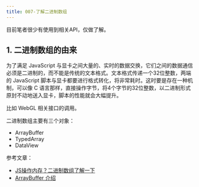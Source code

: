 ```yaml
---
title: 007-了解二进制数组
---
```


目前笔者很少有使用到相关API，仅做了解。

## 1. 二进制数组的由来
为了满足 JavaScript 与显卡之间大量的、实时的数据交换，它们之间的数据通信必须是二进制的，而不能是传统的文本格式。文本格式传递一个32位整数，两端的 JavaScript 脚本与显卡都要进行格式转化，将非常耗时。这时要是存在一种机制，可以像 C 语言那样，直接操作字节，将4个字节的32位整数，以二进制形式原封不动地送入显卡，脚本的性能就会大幅提升。

比如 WebGL 相关接口的调用。

二进制数组主要有三个对象：
- ArrayBuffer
- TypedArray
- DataView

参考文章：
- [JS操作内存？二进制数组了解一下](https://www.bilibili.com/read/cv4386302/)
- [ArrayBuffer 介绍](https://wizardforcel.gitbooks.io/es6-tutorial-3e/content/docs/arraybuffer.html)